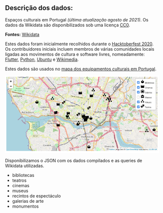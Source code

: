 ## Descrição dos dados:

Espaços culturais em Portugal _(última atualização agosto de 2021)_. Os dados da Wikidata são disponibilizados sob uma licença [CC0](https://creativecommons.org/publicdomain/zero/1.0/deed.pt).

**Fontes:** [Wikidata](https://www.wikidata.org/wiki/Wikidata:Main_Page)

Estes dados foram inicialmente recolhidos durante o [Hacktoberfest 2020](https://interruptor.pt/artigos/interruptor-x-hacktoberfest). Os contribuidores iniciais incluem membros de várias comunidades locais ligadas aos movimentos de cultura e software livres, nomeadamente: [Flutter](https://github.com/FlutterPortugal), [Python](https://python.pt/), [Ubuntu](https://ubuntu-pt.org/) e [Wikimedia](https://pt.wikimedia.org/wiki/Wikimedia_Portugal).

Estes dados são usados no [mapa dos equipamentos culturais em Portugal](https://interruptorpt.github.io/ate-onde-chega-cultura/mapa).

[![mapa-exemplo](https://raw.githubusercontent.com/InterruptorPt/ate-onde-chega-cultura/master/assets/screenshots/screenshot-1.png)](https://interruptorpt.github.io/ate-onde-chega-cultura/mapa)

Disponibilizamos o JSON com os dados compilados e as queries de Wikidata utilizadas.

- bibliotecas
- teatros
- cinemas
- museus
- recintos de espectáculo
- galerias de arte
- monumentos
